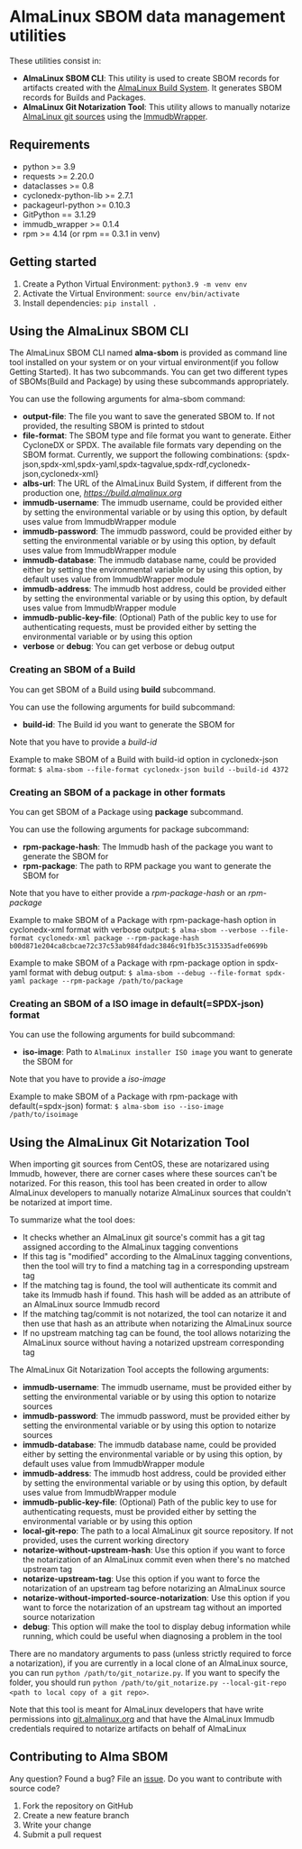 # AlmaLinux SBOM data management utilities

These utilities consist in:
* __AlmaLinux SBOM CLI__: This utility is used to create SBOM records for artifacts created with the [AlmaLinux Build System](https://github.com/AlmaLinux/build-system). It generates SBOM records for Builds and Packages.
* __AlmaLinux Git Notarization Tool__: This utility allows to manually notarize [AlmaLinux git sources](https://git.almalinux.org) using the [ImmudbWrapper](https://github.com/AlmaLinux/immudb-wrapper).

## Requirements

* python >= 3.9
* requests >= 2.20.0
* dataclasses >= 0.8
* cyclonedx-python-lib >= 2.7.1
* packageurl-python >= 0.10.3
* GitPython == 3.1.29
* immudb_wrapper >= 0.1.4
* rpm >= 4.14 (or rpm == 0.3.1 in venv)

## Getting started

1. Create a Python Virtual Environment: `python3.9 -m venv env`
2. Activate the Virtual Environment: `source env/bin/activate`
3. Install dependencies: `pip install .`

## Using the AlmaLinux SBOM CLI

The AlmaLinux SBOM CLI named __alma-sbom__ is provided as command line tool installed on your system or on your virtual environment(if you follow Getting Started).
It has two subcommands. You can get two different types of SBOMs(Build and Package) by using these subcommands appropriately.

You can use the following arguments for alma-sbom command:
* __output-file__: The file you want to save the generated SBOM to. If not provided, the resulting SBOM is printed to stdout
* __file-format__: The SBOM type and file format you want to generate. Either CycloneDX or SPDX. The available file formats vary depending on the SBOM format. Currently, we support the following combinations: {spdx-json,spdx-xml,spdx-yaml,spdx-tagvalue,spdx-rdf,cyclonedx-json,cyclonedx-xml}
* __albs-url__: The URL of the AlmaLinux Build System, if different from the production one, _https://build.almalinux.org_
* __immudb-username__: The immudb username, could be provided either by setting the environmental variable or by using this option, by default uses value from ImmudbWrapper module
* __immudb-password__: The immudb password, could be provided either by setting the environmental variable or by using this option, by default uses value from ImmudbWrapper module
* __immudb-database__: The immudb database name, could be provided either by setting the environmental variable or by using this option, by default uses value from ImmudbWrapper module
* __immudb-address__: The immudb host address, could be provided either by setting the environmental variable or by using this option, by default uses value from ImmudbWrapper module 
* __immudb-public-key-file__: (Optional) Path of the public key to use for authenticating requests, must be provided either by setting the environmental variable or by using this option
* __verbose__ or __debug__: You can get verbose or debug output

### Creating an SBOM of a Build

You can get SBOM of a Build using __build__ subcommand.

You can use the following arguments for build subcommand:
* __build-id__: The Build id you want to generate the SBOM for

Note that you have to provide a _build-id_

Example to make SBOM of a Build with build-id option in cyclonedx-json format:
`$ alma-sbom --file-format cyclonedx-json build --build-id 4372`

### Creating an SBOM of a package in other formats

You can get SBOM of a Package using __package__ subcommand.

You can use the following arguments for package subcommand:
* __rpm-package-hash__: The Immudb hash of the package you want to generate the SBOM for
* __rpm-package__: The path to RPM package you want to generate the SBOM for

Note that you have to either provide a _rpm-package-hash_ or an _rpm-package_

Example to make SBOM of a Package with rpm-package-hash option in cyclonedx-xml format with verbose output:
`$ alma-sbom --verbose --file-format cyclonedx-xml package --rpm-package-hash b00d871e204ca8cbcae72c37c53ab984fdadc3846c91fb35c315335adfe0699b`

Example to make SBOM of a Package with rpm-package option in spdx-yaml format with debug output:
`$ alma-sbom --debug --file-format spdx-yaml package --rpm-package /path/to/package`

### Creating an SBOM of a ISO image in default(=SPDX-json) format

You can use the following arguments for build subcommand:
* __iso-image__: Path to `AlmaLinux installer ISO image` you want to generate the SBOM for

Note that you have to provide a _iso-image_

Example to make SBOM of a Package with rpm-package with default(=spdx-json) format:
`$ alma-sbom iso --iso-image /path/to/isoimage`

## Using the AlmaLinux Git Notarization Tool

When importing git sources from CentOS, these are notarizared using Immudb, however, there are corner cases where these sources can't be notarized.
For this reason, this tool has been created in order to allow AlmaLinux developers to manually notarize AlmaLinux sources that couldn't be notarized at import time.

To summarize what the tool does:
* It checks whether an AlmaLinux git source's commit has a git tag assigned according to the AlmaLinux tagging conventions
* If this tag is "modified" according to the AlmaLinux tagging conventions, then the tool will try to find a matching tag in a corresponding upstream tag
* If the matching tag is found, the tool will authenticate its commit and take its Immudb hash if found. This hash will be added as an attribute of an AlmaLinux source Immudb record
* If the matching tag/commit is not notarized, the tool can notarize it and then use that hash as an attribute when notarizing the AlmaLinux source
* If no upstream matching tag can be found, the tool allows notarizing the AlmaLinux source without having a notarized upstream corresponding tag

The AlmaLinux Git Notarization Tool accepts the following arguments:
* __immudb-username__: The immudb username, must be provided either by setting the environmental variable or by using this option to notarize sources
* __immudb-password__: The immudb password, must be provided either by setting the environmental variable or by using this option to notarize sources
* __immudb-database__: The immudb database name, could be provided either by setting the environmental variable or by using this option, by default uses value from ImmudbWrapper module
* __immudb-address__: The immudb host address, could be provided either by setting the environmental variable or by using this option, by default uses value from ImmudbWrapper module 
* __immudb-public-key-file__: (Optional) Path of the public key to use for authenticating requests, must be provided either by setting the environmental variable or by using this option
* __local-git-repo__: The path to a local AlmaLinux git source repository. If not provided, uses the current working directory
* __notarize-without-upstream-hash__: Use this option if you want to force the notarization of an AlmaLinux commit even when there's no matched upstream tag
* __notarize-upstream-tag__: Use this option if you want to force the notarization of an upstream tag before notarizing an AlmaLinux source
* __notarize-without-imported-source-notarization__: Use this option if you want to force the notarization of an upstream tag without an imported source notarization
* __debug__: This option will make the tool to display debug information while running, which could be useful when diagnosing a problem in the tool

There are no mandatory arguments to pass (unless strictly required to force a notarization), if you are currently in a local clone of an AlmaLinux source, you can run `python /path/to/git_notarize.py`.
If you want to specify the folder, you should run `python /path/to/git_notarize.py --local-git-repo <path to local copy of a git repo>`.

Note that this tool is meant for AlmaLinux developers that have write permissions into [git.almalinux.org](https://git.almalinux.org) and that have the AlmaLinux Immudb credentials required to notarize artifacts on behalf of AlmaLinux

## Contributing to Alma SBOM

Any question? Found a bug? File an [issue](https://github.com/AlmaLinux/alma-sbom/issues).
Do you want to contribute with source code?
1. Fork the repository on GitHub
2. Create a new feature branch
3. Write your change
4. Submit a pull request
